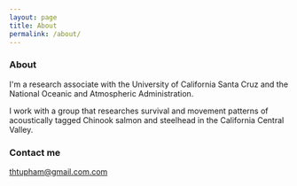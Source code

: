 ```yaml
---
layout: page
title: About
permalink: /about/
---
```


### About

I'm a research associate with the University of California Santa Cruz and the National Oceanic and Atmospheric Administration. 

I work with a group that researches survival and movement patterns of acoustically tagged Chinook salmon and steelhead in the California Central Valley.

### Contact me

[thtupham@gmail.com.com](mailto:thtupham@gmail.com)
